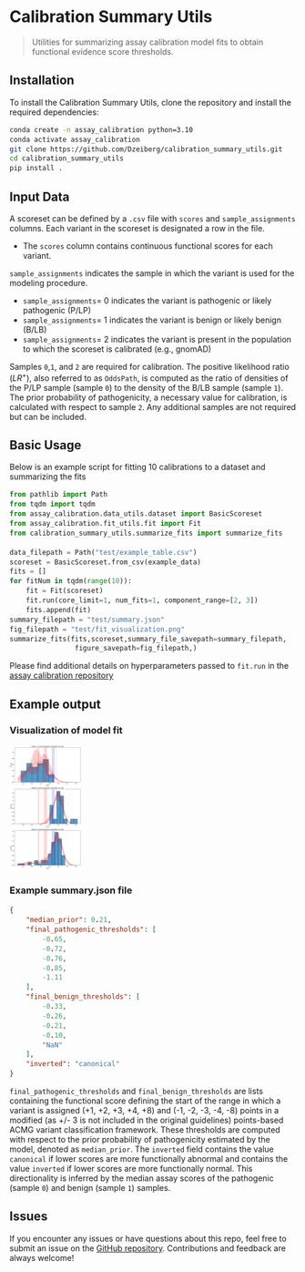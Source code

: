 # Calibration Summary Utils
>Utilities for summarizing assay calibration model fits to obtain functional evidence score thresholds.
## Installation

To install the Calibration Summary Utils, clone the repository and install the required dependencies:

```bash
conda create -n assay_calibration python=3.10
conda activate assay_calibration
git clone https://github.com/Dzeiberg/calibration_summary_utils.git
cd calibration_summary_utils
pip install .
```

## Input Data
A scoreset can be defined by a `.csv` file with `scores` and `sample_assignments` columns. Each variant in the scoreset is designated a row in the file.

- The `scores` column contains continuous functional scores for each variant.

`sample_assignments` indicates the sample in which the variant is used for the modeling procedure.
- `sample_assignments`= 0 indicates the variant is pathogenic or likely pathogenic (P/LP)
- `sample_assignments`= 1 indicates the variant is benign or likely benign (B/LB)
- `sample_assignments`= 2 indicates the variant is present in the population to which the scoreset is calibrated (e.g., gnomAD)

Samples `0`,`1`, and `2` are required for calibration. The positive likelihood ratio ($LR^+$), also referred to as `OddsPath`, is computed as the ratio of densities of the P/LP sample (sample `0`) to the density of the B/LB sample (sample `1`). The prior probability of pathogenicity, a necessary value for calibration, is calculated with respect to sample `2`. Any additional samples are not required but can be included.


## Basic Usage
Below is an example script for fitting 10 calibrations to a dataset and summarizing the fits

```python
from pathlib import Path
from tqdm import tqdm
from assay_calibration.data_utils.dataset import BasicScoreset
from assay_calibration.fit_utils.fit import Fit
from calibration_summary_utils.summarize_fits import summarize_fits

data_filepath = Path("test/example_table.csv")
scoreset = BasicScoreset.from_csv(example_data)
fits = []
for fitNum in tqdm(range(10)):
    fit = Fit(scoreset)
    fit.run(core_limit=1, num_fits=1, component_range=[2, 3])
    fits.append(fit)
summary_filepath = "test/summary.json"
fig_filepath = "test/fit_visualization.png"
summarize_fits(fits,scoreset,summary_file_savepath=summary_filepath,
                figure_savepath=fig_filepath,)
```

Please find additional details on hyperparameters passed to `fit.run` in the [assay calibration repository](https://github.com/Dzeiberg/assay_calibration)

## Example output
### Visualization of model fit
<img src="test/fit_visualization.png" alt="Example calibration visualization" title="Example calibration visualization" width="25%">

### Example summary.json file
```json
{
    "median_prior": 0.21,
    "final_pathogenic_thresholds": [
        -0.65,
        -0.72,
        -0.76,
        -0.85,
        -1.11
    ],
    "final_benign_thresholds": [
        -0.33,
        -0.26,
        -0.21,
        -0.10,
        "NaN"
    ],
    "inverted": "canonical"
}
```
`final_pathogenic_thresholds` and `final_benign_thresholds` are lists containing the functional score defining the start of the range in which a variant is assigned (+1, +2, +3, +4, +8) and (-1, -2, -3, -4, -8) points in a modified (as +/- 3 is not included in the original guidelines) points-based ACMG variant classification framework. These thresholds are computed with respect to the prior probability of pathogenicity estimated by the model, denoted as `median_prior`. The `inverted` field contains the value `canonical` if lower scores are more functionally abnormal and contains the value `inverted` if lower scores are more functionally normal. This directionality is inferred by the median assay scores of the pathogenic (sample `0`) and benign (sample `1`) samples.

## Issues

If you encounter any issues or have questions about this repo, feel free to submit an issue on the [GitHub repository](https://github.com/Dzeiberg/calibration_summary_utils/issues). Contributions and feedback are always welcome!